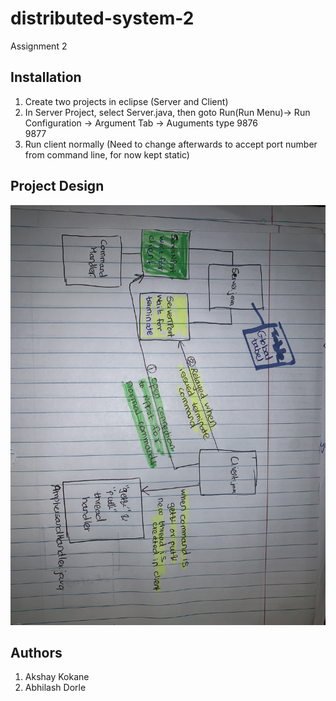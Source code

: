 # distributed-system-2
Assignment 2
## Installation

1) Create two projects in eclipse (Server and Client)
2) In Server Project, select Server.java, then goto Run(Run Menu)-> Run Configuration -> Argument Tab -> Auguments type
  9876  
  9877
3) Run client normally (Need to change afterwards to accept port number from command line, for now kept static)

## Project Design

![alt text](/image_6546160.JPG)


## Authors

1) Akshay Kokane
2) Abhilash Dorle
